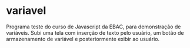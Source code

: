 # variavel
Programa teste do curso de Javascript da EBAC, para demonstração de variáveis.  Subi uma tela com inserção de texto pelo usuário, um botão de armazenamento de variável e posteriormente exibir ao usuário.
